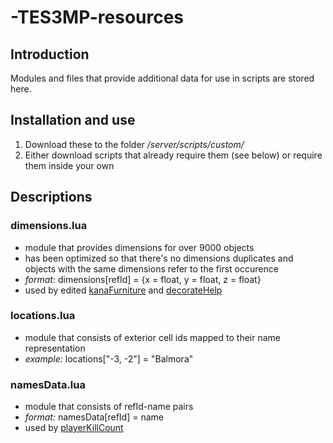 # -TES3MP-resources

## Introduction
Modules and files that provide additional data for use in scripts are stored here.

## Installation and use
1. Download these to the folder */server/scripts/custom/*
2. Either download scripts that already require them (see below) or require them inside your own

## Descriptions

### dimensions.lua
- module that provides dimensions for over 9000 objects
- has been optimized so that there's no dimensions duplicates and objects with the same dimensions refer to the first occurence
- *format:* dimensions[refId] = {x = float, y = float, z = float}
- used by edited [kanaFurniture](https://github.com/Nkfree/tes3mp-scripts/blob/master/0.7/kanaFurniture/kanaFurniture.lua) and [decorateHelp](https://github.com/Nkfree/tes3mp-scripts/blob/master/0.7/decorateHelp.lua)

### locations.lua
- module that consists of exterior cell ids mapped to their name representation
- *example:* locations["-3, -2"] = "Balmora"

### namesData.lua
- module that consists of refId-name pairs
- *format:* namesData[refId] = name
- used by [playerKillCount](https://github.com/Nkfree/-TES3MP-playerKillCount)
